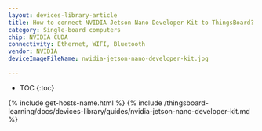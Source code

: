 ```yaml
---
layout: devices-library-article
title: How to connect NVIDIA Jetson Nano Developer Kit to ThingsBoard?
category: Single-board computers
chip: NVIDIA CUDA
connectivity: Ethernet, WIFI, Bluetooth
vendor: NVIDIA
deviceImageFileName: nvidia-jetson-nano-developer-kit.jpg

---
```



* TOC
{:toc}

{% include get-hosts-name.html %}
{% include /thingsboard-learning/docs/devices-library/guides/nvidia-jetson-nano-developer-kit.md %}
